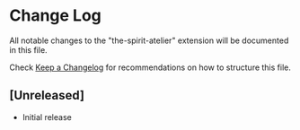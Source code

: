 # Change Log

All notable changes to the "the-spirit-atelier" extension will be documented in this file.

Check [Keep a Changelog](http://keepachangelog.com/) for recommendations on how to structure this file.

## [Unreleased]

- Initial release

